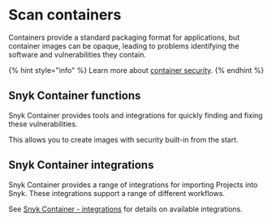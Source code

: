 # Scan containers

Containers provide a standard packaging format for applications, but container images can be opaque, leading to problems identifying the software and vulnerabilities they contain.

{% hint style="info" %}
Learn more about [container security](https://snyk.io/learn/container-security/).
{% endhint %}

## Snyk Container functions

Snyk Container provides tools and integrations for quickly finding and fixing these vulnerabilities.

This allows you to create images with security built-in from the start.

## Snyk Container integrations

Snyk Container provides a range of integrations for importing Projects into Snyk. These integrations support a range of different workflows.

See [Snyk Container - integrations](snyk-container-integrations/) for details on available integrations.
